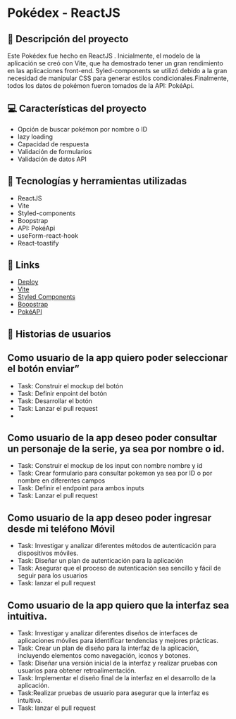 # Pokédex - ReactJS  


## 📝 Descripción del proyecto
Este Pokédex fue hecho en ReactJS . Inicialmente, el modelo de la aplicación se creó con Vite, que ha demostrado tener un gran rendimiento en las aplicaciones front-end. Syled-components se utilizó debido a la gran necesidad de manipular CSS para generar estilos condicionales.Finalmente, todos los datos de pokémon fueron tomados de la API: PokéApi.

## 💻 Características del proyecto
- Opción de buscar pokémon por nombre o ID
- lazy loading
- Capacidad de respuesta
- Validación de formularios
- Validación de datos API


## 🚀 Tecnologías y herramientas utilizadas
- ReactJS
- Vite
- Styled-components
- Boopstrap
- API: PokéApi
- useForm-react-hook
- React-toastify

## 📌 Links 
 - [Deploy](https://timely-macaron-a270fb.netlify.app/)
 - [Vite](https://vitejs.dev/)
 - [Styled Components](https://styled-components.com/)
 - [Boopstrap](https://getbootstrap.com/)
 - [PokéAPI](https://pokeapi.co/)

## 📝 Historias de usuarios
## Como usuario de la app quiero poder seleccionar el botón enviar”
-	Task: Construir el mockup del botón
-	Task: Definir enpoint del botón
-	Task: Desarrollar el botón
-	Task: Lanzar el pull request
-	
 ## Como usuario de la app deseo poder consultar un personaje de la serie, ya sea por nombre o id.
-	Task: Construir el mockup de los input con nombre nombre y id
-	Task: Crear formulario para consultar pokemon ya sea por ID o por nombre en diferentes campos
-	Task: Definir el endpoint para ambos inputs
-	Task: Lanzar el pull request
 ## Como usuario de la app deseo poder ingresar desde mi teléfono Móvil
-	Task: Investigar y analizar diferentes métodos de autenticación para dispositivos móviles.
-	Task: Diseñar un plan de autenticación para la aplicación
-	Task: Asegurar que el proceso de autenticación sea sencillo y fácil de seguir para los usuarios
-	Task: lanzar el pull request
 ## Como usuario de la app quiero que la interfaz sea intuitiva.
-	Task: Investigar y analizar diferentes diseños de interfaces de aplicaciones móviles para identificar tendencias y mejores prácticas.
-	Task: Crear un plan de diseño para la interfaz de la aplicación, incluyendo elementos como navegación, iconos y botones.
-	Task: Diseñar una versión inicial de la interfaz y realizar pruebas con usuarios para obtener retroalimentación.
-	Task: Implementar el diseño final de la interfaz en el desarrollo de la aplicación.
-	Task:Realizar pruebas de usuario para asegurar que la interfaz es intuitiva.
-	Task: lanzar el pull request
